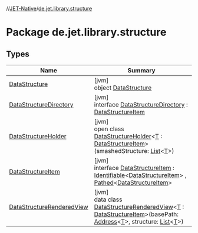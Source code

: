 //[JET-Native](../../index.md)/[de.jet.library.structure](index.md)

# Package de.jet.library.structure

## Types

| Name | Summary |
|---|---|
| [DataStructure](-data-structure/index.md) | [jvm]<br>object [DataStructure](-data-structure/index.md) |
| [DataStructureDirectory](-data-structure-directory/index.md) | [jvm]<br>interface [DataStructureDirectory](-data-structure-directory/index.md) : [DataStructureItem](-data-structure-item/index.md) |
| [DataStructureHolder](-data-structure-holder/index.md) | [jvm]<br>open class [DataStructureHolder](-data-structure-holder/index.md)&lt;[T](-data-structure-holder/index.md) : [DataStructureItem](-data-structure-item/index.md)&gt;(smashedStructure: [List](https://kotlinlang.org/api/latest/jvm/stdlib/kotlin.collections/-list/index.html)&lt;[T](-data-structure-holder/index.md)&gt;) |
| [DataStructureItem](-data-structure-item/index.md) | [jvm]<br>interface [DataStructureItem](-data-structure-item/index.md) : [Identifiable](../de.jet.library.tool.smart.identification/-identifiable/index.md)&lt;[DataStructureItem](-data-structure-item/index.md)&gt; , [Pathed](../de.jet.library.tool.smart.positioning/-pathed/index.md)&lt;[DataStructureItem](-data-structure-item/index.md)&gt; |
| [DataStructureRenderedView](-data-structure-rendered-view/index.md) | [jvm]<br>data class [DataStructureRenderedView](-data-structure-rendered-view/index.md)&lt;[T](-data-structure-rendered-view/index.md) : [DataStructureItem](-data-structure-item/index.md)&gt;(basePath: [Address](../de.jet.library.tool.smart.positioning/-address/index.md)&lt;[T](-data-structure-rendered-view/index.md)&gt;, structure: [List](https://kotlinlang.org/api/latest/jvm/stdlib/kotlin.collections/-list/index.html)&lt;[T](-data-structure-rendered-view/index.md)&gt;) |
